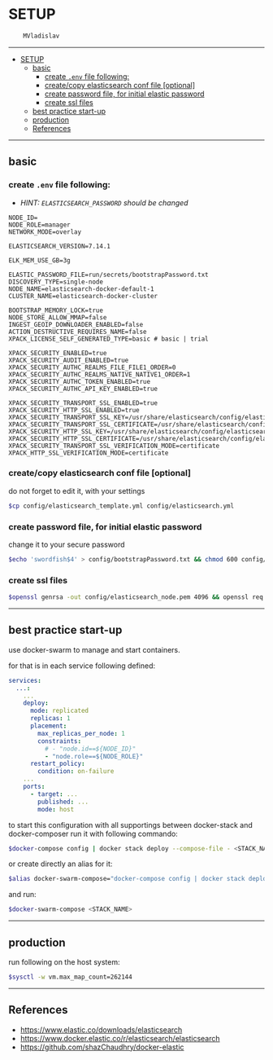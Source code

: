 # SETUP

```sh
    MVladislav
```

---

- [SETUP](#setup)
  - [basic](#basic)
    - [create `.env` file following:](#create-env-file-following)
    - [create/copy elasticsearch conf file [optional]](#createcopy-elasticsearch-conf-file-optional)
    - [create password file, for initial elastic password](#create-password-file-for-initial-elastic-password)
    - [create ssl files](#create-ssl-files)
  - [best practice start-up](#best-practice-start-up)
  - [production](#production)
  - [References](#references)

---

## basic

### create `.env` file following:

- _HINT: `ELASTICSEARCH_PASSWORD` should be changed_

```env
NODE_ID=
NODE_ROLE=manager
NETWORK_MODE=overlay

ELASTICSEARCH_VERSION=7.14.1

ELK_MEM_USE_GB=3g

ELASTIC_PASSWORD_FILE=run/secrets/bootstrapPassword.txt
DISCOVERY_TYPE=single-node
NODE_NAME=elasticsearch-docker-default-1
CLUSTER_NAME=elasticsearch-docker-cluster

BOOTSTRAP_MEMORY_LOCK=true
NODE_STORE_ALLOW_MMAP=false
INGEST_GEOIP_DOWNLOADER_ENABLED=false
ACTION_DESTRUCTIVE_REQUIRES_NAME=false
XPACK_LICENSE_SELF_GENERATED_TYPE=basic # basic | trial

XPACK_SECURITY_ENABLED=true
XPACK_SECURITY_AUDIT_ENABLED=true
XPACK_SECURITY_AUTHC_REALMS_FILE_FILE1_ORDER=0
XPACK_SECURITY_AUTHC_REALMS_NATIVE_NATIVE1_ORDER=1
XPACK_SECURITY_AUTHC_TOKEN_ENABLED=true
XPACK_SECURITY_AUTHC_API_KEY_ENABLED=true

XPACK_SECURITY_TRANSPORT_SSL_ENABLED=true
XPACK_SECURITY_HTTP_SSL_ENABLED=true
XPACK_SECURITY_TRANSPORT_SSL_KEY=/usr/share/elasticsearch/config/elasticsearch_node.pem
XPACK_SECURITY_TRANSPORT_SSL_CERTIFICATE=/usr/share/elasticsearch/config/elasticsearch_node.crt
XPACK_SECURITY_HTTP_SSL_KEY=/usr/share/elasticsearch/config/elasticsearch_node.pem
XPACK_SECURITY_HTTP_SSL_CERTIFICATE=/usr/share/elasticsearch/config/elasticsearch_node.crt
XPACK_SECURITY_TRANSPORT_SSL_VERIFICATION_MODE=certificate
XPACK_HTTP_SSL_VERIFICATION_MODE=certificate
```

### create/copy elasticsearch conf file [optional]

do not forget to edit it, with your settings

```sh
$cp config/elasticsearch_template.yml config/elasticsearch.yml
```

### create password file, for initial elastic password

change it to your secure password

```sh
$echo 'swordfish$4' > config/bootstrapPassword.txt && chmod 600 config/bootstrapPassword.txt
```

### create ssl files

```sh
$openssl genrsa -out config/elasticsearch_node.pem 4096 && openssl req -new -x509 -sha256 -key config/elasticsearch_node.pem -out config/elasticsearch_node.crt -days 365 -subj '/CN=elasticsearch'
```

---

## best practice start-up

use docker-swarm to manage and start containers.

for that is in each service following defined:

```yml
services:
  ...:
    ...
    deploy:
      mode: replicated
      replicas: 1
      placement:
        max_replicas_per_node: 1
        constraints:
          # - "node.id==${NODE_ID}"
          - "node.role==${NODE_ROLE}"
      restart_policy:
        condition: on-failure
    ...
    ports:
      - target: ...
        published: ...
        mode: host
```

to start this configuration with all supportings between docker-stack and docker-composer
run it with following commando:

```sh
$docker-compose config | docker stack deploy --compose-file - <STACK_NAME>
```

or create directly an alias for it:

```sh
$alias docker-swarm-compose="docker-compose config | docker stack deploy --compose-file -"
```

and run:

```sh
$docker-swarm-compose <STACK_NAME>
```

---

## production

run following on the host system:

```sh
$sysctl -w vm.max_map_count=262144
```

---

## References

- <https://www.elastic.co/downloads/elasticsearch>
- <https://www.docker.elastic.co/r/elasticsearch/elasticsearch>
- <https://github.com/shazChaudhry/docker-elastic>
